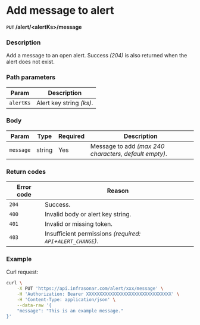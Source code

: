 # Add message to alert
**`PUT` /alert/<alertKs\>/message**

### Description
Add a message to an open alert. Success _(204)_ is also returned when the alert does not exist.

### Path parameters
Param               | Description
--------------------|-------------
`alertKs`           | Alert key string _(ks)_.

### Body
Param           | Type      | Required  | Description
----------------|-----------|-----------|-------------
`message`       | string    | Yes       | Message to add _(max 240 characters, default empty)_.

### Return codes
Error code  | Reason
------------|--------
`204`       | Success.
`400`       | Invalid body or alert key string.
`401`       | Invalid or missing token.
`403`       | Insufficient permissions _(required: `API`+`ALERT_CHANGE`)_.

### Example
Curl request:
```bash
curl \
    -X PUT 'https://api.infrasonar.com/alert/xxx/message' \
    -H 'Authorization: Bearer XXXXXXXXXXXXXXXXXXXXXXXXXXXXXXXX' \
    -H 'Content-Type: application/json' \
    --data-raw '{
    "message": "This is an example message."
}'
```
